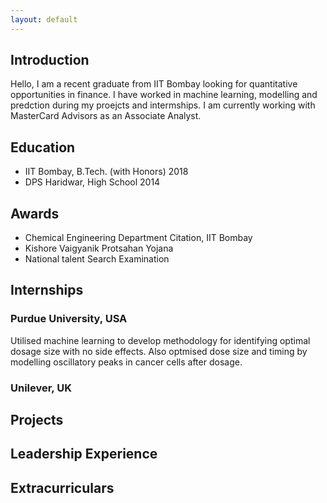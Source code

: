 ```yaml
---
layout: default
---
```


## Introduction

Hello, I am a recent graduate from IIT Bombay looking for quantitative opportunities in finance. I have worked in machine learning, modelling and predction during my proejcts and intermships. I am currently working with MasterCard Advisors as an Associate Analyst.

## Education

* IIT Bombay, B.Tech. (with Honors) 2018
* DPS Haridwar, High School 2014

## Awards 

* Chemical Engineering Department Citation, IIT Bombay 
* Kishore Vaigyanik Protsahan Yojana 
* National talent Search Examination

## Internships

### Purdue University, USA 
Utilised machine learning to develop methodology for identifying optimal dosage size with no side effects. Also optmised dose size and timing by modelling oscillatory peaks in cancer cells after dosage.

### Unilever, UK 


## Projects

## Leadership Experience

## Extracurriculars
